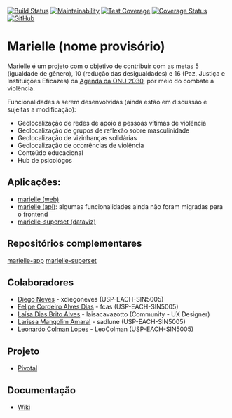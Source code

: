 [![Build Status](https://travis-ci.org/fcas/marielle.svg?branch=master)](https://travis-ci.org/fcas/marielle)
[![Maintainability](https://api.codeclimate.com/v1/badges/34eb75f7b9dcb213765d/maintainability)](https://codeclimate.com/github/fcas/marielle/maintainability)
[![Test Coverage](https://api.codeclimate.com/v1/badges/34eb75f7b9dcb213765d/test_coverage)](https://codeclimate.com/github/fcas/marielle/test_coverage)
[![Coverage Status](https://coveralls.io/repos/github/fcas/marielle/badge.svg?branch=master)](https://coveralls.io/github/fcas/marielle?branch=master)
[![GitHub](https://img.shields.io/github/license/fcas/marielle)](LICENSE)

# Marielle (nome provisório)

Marielle é um projeto com o objetivo de contribuir com as metas 5 (igualdade de gênero), 10 (redução das desigualdades) e 16 (Paz, Justiça e Instituições Eficazes) da [Agenda da ONU 2030](https://nacoesunidas.org/pos2015/agenda2030/), por meio do combate a violência.

Funcionalidades a serem desenvolvidas (ainda estão em discussão e sujeitas a modificação):
- Geolocalização de redes de apoio a pessoas vítimas de violência
- Geolocalização de grupos de reflexão sobre masculinidade
- Geolocalização de vizinhanças solidárias
- Geolocalização de ocorrências de violência
- Conteúdo educacional
- Hub de psicológos

## Aplicações:
- [marielle (web)](https://marielle-app.herokuapp.com)
- [marielle (api)](https://mariellle.herokuapp.com): algumas funcionalidades ainda não foram migradas para o frontend
- [marielle-superset (dataviz)](https://marielle-superset.herokuapp.com)

## Repositórios complementares
[marielle-app](http://github.com/sadlune/marielle-app)
[marielle-superset](http://github.com/fcas/marielle-superset)

## Colaboradores

- [Diego Neves](https://github.com/xdiegoneves) - xdiegoneves (USP-EACH-SIN5005)
- [Felipe Cordeiro Alves Dias](https://github.com/fcas) - fcas (USP-EACH-SIN5005)
- [Laísa Dias Brito Alves](https://github.com/laisacavazotto) - laisacavazotto (Community - UX Designer)
- [Larissa Mangolim Amaral](https://github.com/sadlune) - sadlune (USP-EACH-SIN5005)
- [Leonardo Colman Lopes](https://github.com/LeoColman) - LeoColman (USP-EACH-SIN5005)

## Projeto
- [Pivotal](https://www.pivotaltracker.com/n/projects/2468288)

## Documentação
- [Wiki](https://github.com/fcas/marielle/wiki)

